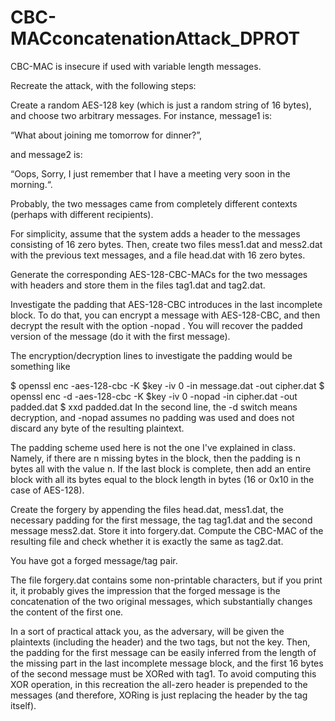 # CBC-MACconcatenationAttack_DPROT
CBC-MAC is insecure if used with variable length messages.

Recreate the attack, with the following steps:

Create a random AES-128 key (which is just a random string of 16 bytes), and choose two arbitrary messages. For instance, message1 is:

“What about joining me tomorrow for dinner?”,

and message2 is:

“Oops, Sorry, I just remember that I have a meeting very soon in the morning.“.

Probably, the two messages came from completely different contexts (perhaps with different recipients).

For simplicity, assume that the system adds a header to the messages consisting of 16 zero bytes. Then, create two files mess1.dat and mess2.dat with the previous text messages, and a file head.dat with 16 zero bytes.

Generate the corresponding AES-128-CBC-MACs for the two messages with headers and store them in the files tag1.dat and tag2.dat.

Investigate the padding that AES-128-CBC introduces in the last incomplete block. To do that, you can encrypt a message with AES-128-CBC, and then decrypt the result with the option -nopad . You will recover the padded version of the message (do it with the first message).

The encryption/decryption lines to investigate the padding would be something like

$ openssl enc -aes-128-cbc -K $key -iv 0 -in message.dat -out cipher.dat
$ openssl enc -d -aes-128-cbc -K $key -iv 0 -nopad -in cipher.dat -out padded.dat
$ xxd padded.dat
In the second line, the -d switch means decryption, and -nopad assumes no padding was used and does not discard any byte of the resulting plaintext.

The padding scheme used here is not the one I've explained in class. Namely, if there are n missing bytes in the block, then the padding is n bytes all with the value n. If the last block is complete, then add an entire block with all its bytes equal to the block length in bytes (16 or 0x10 in the case of AES-128).

Create the forgery by appending the files head.dat, mess1.dat, the necessary padding for the first message, the tag tag1.dat and the second message mess2.dat. Store it into forgery.dat. Compute the CBC-MAC of the resulting file and check whether it is exactly the same as tag2.dat.

You have got a forged message/tag pair.

The file forgery.dat contains some non-printable characters, but if you print it, it probably gives the impression that the forged message is the concatenation of the two original messages, which substantially changes the content of the first one.

In a sort of practical attack you, as the adversary, will be given the plaintexts (including the header) and the two tags, but not the key. Then, the padding for the first message can be easily inferred from the length of the missing part in the last incomplete message block, and the first 16 bytes of the second message must be XORed with tag1. To avoid computing this XOR operation, in this recreation the all-zero header is prepended to the messages (and therefore, XORing is just replacing the header by the tag itself).